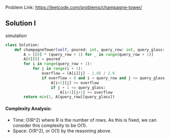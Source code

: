 Problem Link: https://leetcode.com/problems/champagne-tower/



## Solution I
simulation

```python
class Solution:
    def champagneTower(self, poured: int, query_row: int, query_glass: int) -> float:
        A = [[0] * (query_row + 1) for _ in range(query_row + 1)]
        A[0][0] = poured
        for i in range(query_row + 1):
            for j in range(i + 1):
                overflow = (A[i][j] - 1.0) / 2.0
                if overflow > 0 and i < query_row and j <= query_glass:
                    A[i+1][j] += overflow
                    if j + 1 <= query_glass:
                        A[i+1][j+1] += overflow
        return min(1, A[query_row][query_glass])
```

#### Complexity Analysis:
- Time: O(R^2) where R is the number of rows. As this is fixed, we can consider this complexity to be O(1).
- Space: O(R^2), or O(1) by the reasoning above.